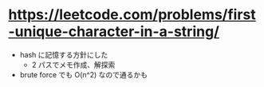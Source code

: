 # https://leetcode.com/problems/first-unique-character-in-a-string/

- hash に記憶する方針にした
    - 2 パスでメモ作成、解探索
- brute force でも O(n^2) なので通るかも
